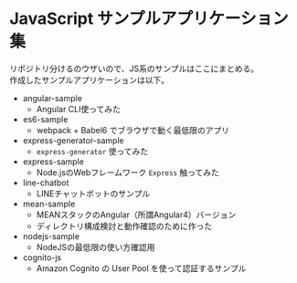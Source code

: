 JavaScript サンプルアプリケーション集
===

リポジトリ分けるのウザいので、JS系のサンプルはここにまとめる。  
作成したサンプルアプリケーションは以下。

- angular-sample
  - Angular CLI使ってみた
- es6-sample
  - webpack + Babel6 でブラウザで動く最低限のアプリ
- express-generator-sample
  - ```express-generator``` 使ってみた
- express-sample
  - Node.jsのWebフレームワーク ```Express``` 触ってみた
- line-chatbot
  - LINEチャットボットのサンプル
- mean-sample
  - MEANスタックのAngular（所謂Angular4）バージョン
  - ディレクトリ構成検討と動作確認のために作った
- nodejs-sample
  - NodeJSの最低限の使い方確認用
- cognito-js
  - Amazon Cognito の User Pool を使って認証するサンプル
